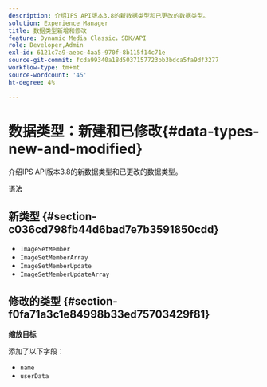 ```yaml
---
description: 介绍IPS API版本3.8的新数据类型和已更改的数据类型。
solution: Experience Manager
title: 数据类型新增和修改
feature: Dynamic Media Classic，SDK/API
role: Developer,Admin
exl-id: 6121c7a9-aebc-4aa5-970f-8b115f14c71e
source-git-commit: fcda99340a18d5037157723bb3bdca5fa9df3277
workflow-type: tm+mt
source-wordcount: '45'
ht-degree: 4%

---
```


# 数据类型：新建和已修改{#data-types-new-and-modified}

介绍IPS API版本3.8的新数据类型和已更改的数据类型。

语法

## 新类型 {#section-c036cd798fb44d6bad7e7b3591850cdd}

* `ImageSetMember`
* `ImageSetMemberArray`
* `ImageSetMemberUpdate`
* `ImageSetMemberUpdateArray`

## 修改的类型 {#section-f0fa71a3c1e84998b33ed75703429f81}

**缩放目标**

添加了以下字段：

* `name`
* `userData`
